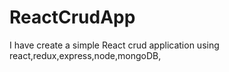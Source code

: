 # ReactCrudApp
I have create a simple React crud application using react,redux,express,node,mongoDB,
